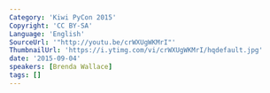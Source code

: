 ```yaml
---
Category: 'Kiwi PyCon 2015'
Copyright: 'CC BY-SA'
Language: 'English'
SourceUrl: '"http://youtu.be/crWXUgWKMrI"'
ThumbnailUrl: 'https://i.ytimg.com/vi/crWXUgWKMrI/hqdefault.jpg'
date: '2015-09-04'
speakers: [Brenda Wallace]
tags: []
---
```


